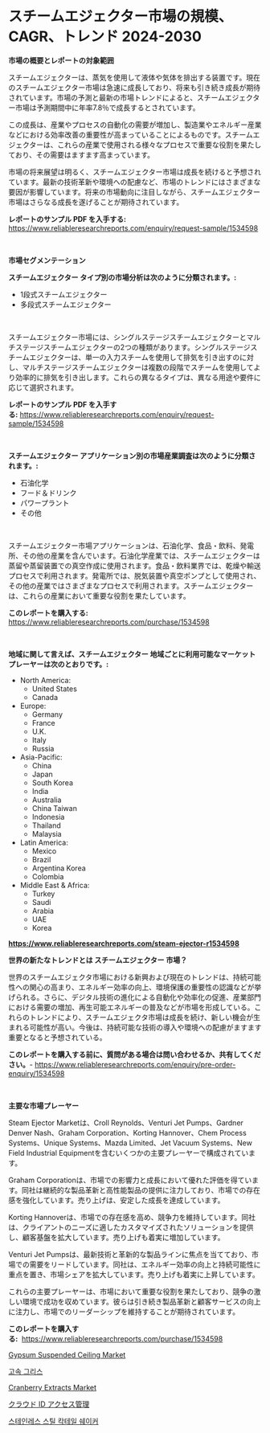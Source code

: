 <p><h1>スチームエジェクター市場の規模、CAGR、トレンド 2024-2030</h1></p><p><strong>市場の概要とレポートの対象範囲</strong></p>
<p><p>スチームエジェクターは、蒸気を使用して液体や気体を排出する装置です。現在のスチームエジェクター市場は急速に成長しており、将来も引き続き成長が期待されています。市場の予測と最新の市場トレンドによると、スチームエジェクター市場は予測期間中に年率7.8％で成長するとされています。</p><p>この成長は、産業やプロセスの自動化の需要が増加し、製造業やエネルギー産業などにおける効率改善の重要性が高まっていることによるものです。スチームエジェクターは、これらの産業で使用される様々なプロセスで重要な役割を果たしており、その需要はますます高まっています。</p><p>市場の将来展望は明るく、スチームエジェクター市場は成長を続けると予想されています。最新の技術革新や環境への配慮など、市場のトレンドにはさまざまな要因が影響しています。将来の市場動向に注目しながら、スチームエジェクター市場はさらなる成長を遂げることが期待されています。</p></p>
<p><strong>レポートのサンプル PDF を入手する:</strong> <a href="https://www.reliableresearchreports.com/enquiry/request-sample/1534598">https://www.reliableresearchreports.com/enquiry/request-sample/1534598</a></p>
<p>&nbsp;</p>
<p><strong>市場セグメンテーション</strong></p>
<p><strong>スチームエジェクター タイプ別の市場分析は次のように分類されます。:</strong></p>
<p><ul><li>1段式スチームエジェクター</li><li>多段式スチームエジェクター</li></ul></p>
<p>&nbsp;</p>
<p><p>スチームエジェクター市場には、シングルステージスチームエジェクターとマルチステージスチームエジェクターの2つの種類があります。シングルステージスチームエジェクターは、単一の入力スチームを使用して排気を引き出すのに対し、マルチステージスチームエジェクターは複数の段階でスチームを使用してより効率的に排気を引き出します。これらの異なるタイプは、異なる用途や要件に応じて選択されます。</p></p>
<p><strong>レポートのサンプル PDF を入手する:</strong>&nbsp;<a href="https://www.reliableresearchreports.com/enquiry/request-sample/1534598">https://www.reliableresearchreports.com/enquiry/request-sample/1534598</a></p>
<p>&nbsp;</p>
<p><strong> スチームエジェクター アプリケーション別の市場産業調査は次のように分類されます。:</strong></p>
<p><ul><li>石油化学</li><li>フード＆ドリンク</li><li>パワープラント</li><li>その他</li></ul></p>
<p>&nbsp;</p>
<p><p>スチームエジェクター市場アプリケーションは、石油化学、食品・飲料、発電所、その他の産業を含んでいます。石油化学産業では、スチームエジェクターは蒸留や蒸留装置での真空作成に使用されます。食品・飲料業界では、乾燥や輸送プロセスで利用されます。発電所では、脱気装置や真空ポンプとして使用され、その他の産業ではさまざまなプロセスで利用されます。スチームエジェクターは、これらの産業において重要な役割を果たしています。</p></p>
<p><strong>このレポートを購入する:</strong>&nbsp; <a href="https://www.reliableresearchreports.com/purchase/1534598">https://www.reliableresearchreports.com/purchase/1534598</a></p>
<p>&nbsp;</p>
<p><strong>地域に関して言えば、スチームエジェクター 地域ごとに利用可能なマーケットプレーヤーは次のとおりです。:</strong></p>
<p><ul>
    <li>
        North America:
        <ul>
            <li>United States</li>
            <li>Canada</li>
        </ul>
    </li>
    <li>
        Europe:
        <ul>
            <li>Germany</li>
            <li>France</li>
            <li>U.K.</li>
            <li>Italy</li>
            <li>Russia</li>
        </ul>
    </li>
    <li>
        Asia-Pacific:
        <ul>
            <li>China</li>
            <li>Japan</li>
            <li>South Korea</li>
            <li>India</li>
            <li>Australia</li>
            <li>China Taiwan</li>
            <li>Indonesia</li>
            <li>Thailand</li>
            <li>Malaysia</li>
        </ul>
    </li>
    <li>
        Latin America:
        <ul>
            <li>Mexico</li>
            <li>Brazil</li>
            <li>Argentina Korea</li>
            <li>Colombia</li>
        </ul>
    </li>
    <li>
        Middle East & Africa:
        <ul>
            <li>Turkey</li>
            <li>Saudi</li>
            <li>Arabia</li>
            <li>UAE</li>
            <li>Korea</li>
        </ul>
    </li>
    </ul></p>
<p><strong><a href="https://www.reliableresearchreports.com/steam-ejector-r1534598">https://www.reliableresearchreports.com/steam-ejector-r1534598</a></strong>&nbsp;</p>
<p><strong>世界の新たなトレンドとは スチームエジェクター 市場？</strong></p>
<p><p>世界のスチームエジェクタ市場における新興および現在のトレンドは、持続可能性への関心の高まり、エネルギー効率の向上、環境保護の重要性の認識などが挙げられる。さらに、デジタル技術の進化による自動化や効率化の促進、産業部門における需要の増加、再生可能エネルギーの普及などが市場を形成している。これらのトレンドにより、スチームエジェクタ市場は成長を続け、新しい機会が生まれる可能性が高い。今後は、持続可能な技術の導入や環境への配慮がますます重要となると予想されている。</p></p>
<p><strong>このレポートを購入する前に、質問がある場合は問い合わせるか、共有してください。</strong>- <a href="https://www.reliableresearchreports.com/enquiry/pre-order-enquiry/1534598">https://www.reliableresearchreports.com/enquiry/pre-order-enquiry/1534598</a></p>
<p>&nbsp;</p>
<p><strong>主要な市場プレーヤー</strong></p>
<p><p>Steam Ejector Marketは、Croll Reynolds、Venturi Jet Pumps、Gardner Denver Nash、Graham Corporation、Korting Hannover、Chem Process Systems、Unique Systems、Mazda Limited、Jet Vacuum Systems、New Field Industrial Equipmentを含むいくつかの主要プレーヤーで構成されています。</p><p>Graham Corporationは、市場での影響力と成長において優れた評価を得ています。同社は継続的な製品革新と高性能製品の提供に注力しており、市場での存在感を強化しています。売り上げは、安定した成長を達成しています。</p><p>Korting Hannoverは、市場での存在感を高め、競争力を維持しています。同社は、クライアントのニーズに適したカスタマイズされたソリューションを提供し、顧客基盤を拡大しています。売り上げも着実に増加しています。</p><p>Venturi Jet Pumpsは、最新技術と革新的な製品ラインに焦点を当てており、市場での需要をリードしています。同社は、エネルギー効率の向上と持続可能性に重点を置き、市場シェアを拡大しています。売り上げも着実に上昇しています。</p><p>これらの主要プレーヤーは、市場において重要な役割を果たしており、競争の激しい環境で成功を収めています。彼らは引き続き製品革新と顧客サービスの向上に注力し、市場でのリーダーシップを維持することが期待されています。</p></p>
<p><strong>このレポートを購入する:</strong>&nbsp;&nbsp;<a href="https://www.reliableresearchreports.com/purchase/1534598">https://www.reliableresearchreports.com/purchase/1534598</a></p>
<p><p><a href="https://issuu.com/reportprime-2/docs/gypsum-suspended-ceiling-market-size-2030.pptx">Gypsum Suspended Ceiling Market</a></p><p><a href="https://medium.com/@carmellalang1/%ED%95%98%EC%9D%B4-%EC%8A%A4%ED%94%BC%EB%93%9C-%EA%B7%B8%EB%A6%AC%EC%8A%A4-%EC%8B%9C%EC%9E%A5-%EA%B7%9C%EB%AA%A8-cagr-%ED%8A%B8%EB%A0%8C%EB%93%9C-2024-2030-d8cfe4dc55ad">고속 그리스</a></p><p><a href="https://github.com/markusgodoy/Market-Research-Report-List-2/blob/main/cranberry-extracts-market.md">Cranberry Extracts Market</a></p><p><a href="https://medium.com/@saigekulas/%E3%82%AF%E3%83%A9%E3%82%A6%E3%83%89%E3%82%A2%E3%82%A4%E3%83%87%E3%83%B3%E3%83%86%E3%82%A3%E3%83%86%E3%82%A3%E3%82%A2%E3%82%AF%E3%82%BB%E3%82%B9%E7%AE%A1%E7%90%86%E5%B8%82%E5%A0%B4-2031%E5%B9%B4%E3%81%BE%E3%81%A7%E3%81%AE%E6%88%90%E5%8A%9F%E3%81%97%E3%81%9F%E3%83%93%E3%82%B8%E3%83%8D%E3%82%B9%E6%88%A6%E7%95%A5%E3%81%AE%E9%8D%B5%E3%82%92%E4%BA%88%E6%B8%AC-e9d35f138e80">クラウド ID アクセス管理</a></p><p><a href="https://github.com/Howaoole34545/Market-Research-Report-List-1/blob/main/770286616433.md">스테인레스 스틸 칵테일 쉐이커</a></p></p>